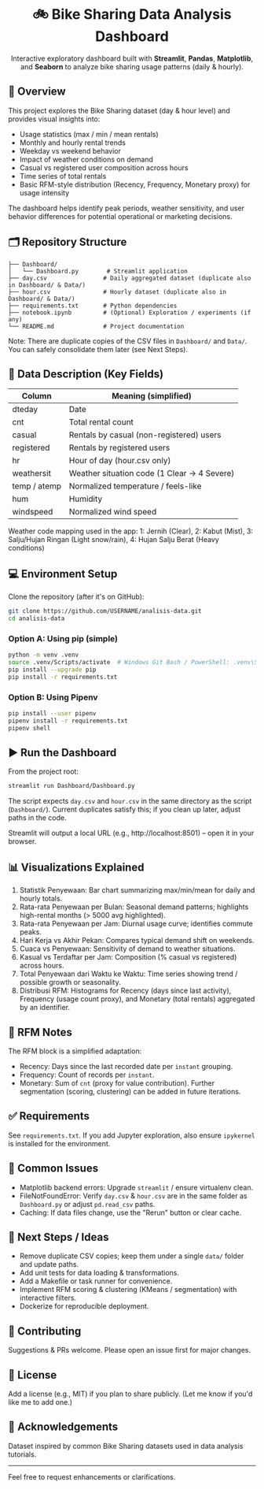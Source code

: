 <div align="center">

# 🚲 Bike Sharing Data Analysis Dashboard

Interactive exploratory dashboard built with **Streamlit**, **Pandas**, **Matplotlib**, and **Seaborn** to analyze bike sharing usage patterns (daily & hourly).

</div>

## 📌 Overview
This project explores the Bike Sharing dataset (day & hour level) and provides visual insights into:
* Usage statistics (max / min / mean rentals)
* Monthly and hourly rental trends
* Weekday vs weekend behavior
* Impact of weather conditions on demand
* Casual vs registered user composition across hours
* Time series of total rentals
* Basic RFM-style distribution (Recency, Frequency, Monetary proxy) for usage intensity

The dashboard helps identify peak periods, weather sensitivity, and user behavior differences for potential operational or marketing decisions.

## 🗂️ Repository Structure
```
├── Dashboard/
│   └── Dashboard.py        # Streamlit application
├── day.csv                # Daily aggregated dataset (duplicate also in Dashboard/ & Data/)
├── hour.csv               # Hourly dataset (duplicate also in Dashboard/ & Data/)
├── requirements.txt       # Python dependencies
├── notebook.ipynb         # (Optional) Exploration / experiments (if any)
└── README.md              # Project documentation
```
Note: There are duplicate copies of the CSV files in `Dashboard/` and `Data/`. You can safely consolidate them later (see Next Steps).

## 📑 Data Description (Key Fields)
| Column | Meaning (simplified) |
| ------ | --------------------- |
| dteday | Date |
| cnt | Total rental count |
| casual | Rentals by casual (non-registered) users |
| registered | Rentals by registered users |
| hr | Hour of day (hour.csv only) |
| weathersit | Weather situation code (1 Clear → 4 Severe) |
| temp / atemp | Normalized temperature / feels-like |
| hum | Humidity |
| windspeed | Normalized wind speed |

Weather code mapping used in the app:
1: Jernih (Clear), 2: Kabut (Mist), 3: Salju/Hujan Ringan (Light snow/rain), 4: Hujan Salju Berat (Heavy conditions)

## 💻 Environment Setup
Clone the repository (after it's on GitHub):
```bash
git clone https://github.com/USERNAME/analisis-data.git
cd analisis-data
```

### Option A: Using pip (simple)
```bash
python -m venv .venv
source .venv/Scripts/activate  # Windows Git Bash / PowerShell: .venv\Scripts\activate
pip install --upgrade pip
pip install -r requirements.txt
```

### Option B: Using Pipenv
```bash
pip install --user pipenv
pipenv install -r requirements.txt
pipenv shell
```

## ▶️ Run the Dashboard
From the project root:
```bash
streamlit run Dashboard/Dashboard.py
```
The script expects `day.csv` and `hour.csv` in the same directory as the script (`Dashboard/`). Current duplicates satisfy this; if you clean up later, adjust paths in the code.

Streamlit will output a local URL (e.g., http://localhost:8501) – open it in your browser.

## 📊 Visualizations Explained
1. Statistik Penyewaan: Bar chart summarizing max/min/mean for daily and hourly totals.
2. Rata-rata Penyewaan per Bulan: Seasonal demand patterns; highlights high-rental months (> 5000 avg highlighted).
3. Rata-rata Penyewaan per Jam: Diurnal usage curve; identifies commute peaks.
4. Hari Kerja vs Akhir Pekan: Compares typical demand shift on weekends.
5. Cuaca vs Penyewaan: Sensitivity of demand to weather situations.
6. Kasual vs Terdaftar per Jam: Composition (% casual vs registered) across hours.
7. Total Penyewaan dari Waktu ke Waktu: Time series showing trend / possible growth or seasonality.
8. Distribusi RFM: Histograms for Recency (days since last activity), Frequency (usage count proxy), and Monetary (total rentals) aggregated by an identifier.

## 🧪 RFM Notes
The RFM block is a simplified adaptation: 
* Recency: Days since the last recorded date per `instant` grouping.
* Frequency: Count of records per `instant`.
* Monetary: Sum of `cnt` (proxy for value contribution).
Further segmentation (scoring, clustering) can be added in future iterations.

## ✅ Requirements
See `requirements.txt`. If you add Jupyter exploration, also ensure `ipykernel` is installed for the environment.

## 🔧 Common Issues
* Matplotlib backend errors: Upgrade `streamlit` / ensure virtualenv clean.
* FileNotFoundError: Verify `day.csv` & `hour.csv` are in the same folder as `Dashboard.py` or adjust `pd.read_csv` paths.
* Caching: If data files change, use the "Rerun" button or clear cache.

## 🚀 Next Steps / Ideas
* Remove duplicate CSV copies; keep them under a single `data/` folder and update paths.
* Add unit tests for data loading & transformations.
* Add a Makefile or task runner for convenience.
* Implement RFM scoring & clustering (KMeans / segmentation) with interactive filters.
* Dockerize for reproducible deployment.

## 🤝 Contributing
Suggestions & PRs welcome. Please open an issue first for major changes.

## 📄 License
Add a license (e.g., MIT) if you plan to share publicly. (Let me know if you'd like me to add one.)

## 🙌 Acknowledgements
Dataset inspired by common Bike Sharing datasets used in data analysis tutorials.

---
Feel free to request enhancements or clarifications.
